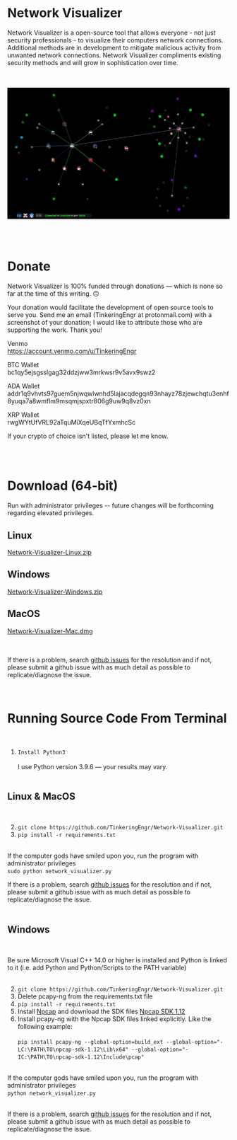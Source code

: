 # Network Visualizer

Network Visualizer is a open-source tool that allows everyone - not just security professionals - to visualize their computers network connections. Additional methods are in development to mitigate malicious activity from unwanted network connections. Network Visualizer compliments existing security methods and will grow in sophistication over time. <br><br><br>

<p align="center">
  <img src="gifs/Network-Visualizer.gif" alt="animated" />
</p>
<br>

<br>

# Donate

Network Visualizer is 100% funded through donations — which is none so far at the time of this writing. 🙃 <br> 

Your donation would facilitate the development of open source tools to serve you. Send me an email (TinkeringEngr at protonmail.com) with a screenshot of your donation; I would like to attribute those who are supporting the work. Thank you!
<br>

Venmo<br>
https://account.venmo.com/u/TinkeringEngr

BTC Wallet<br>
bc1qy5ejsgsslgag32ddzjww3mrkwsr9v5avx9swz2

ADA Wallet<br>
addr1q9vhvts97guem5njwqwlwnhd5lajacqdegqn93nhayz78zjewchqtu3enhf8yuqa7a8wmflm9msqmjspxtr806g9uw9q8vz0xn

XRP Wallet<br>
rwgWYtUfVRL92aTquMiXqeUBqTfYxmhcSc

If your crypto of choice isn't listed, please let me know.

<br><br>

# Download (64-bit)

Run with administrator privileges -- future changes will be forthcoming regarding elevated privileges.

## Linux

[Network-Visualizer-Linux.zip](https://downloads.sourceforge.net/project/network-visualizer/Network-Visualizer-Linux.zip?ts=gAAAAABjQMvTemYIWhxVXFcMzt2vD4S76_1Kst7IQKiYg2cIk8rxF6nIeWDO6KK1ulcNaAbSyWZsvVI8uNSEl1eMbXELOHZ_jg%3D%3D&r=https%3A%2F%2Fsourceforge.net%2Fprojects%2Fnetwork-visualizer%2Ffiles%2FNetwork-Visualizer-Linux.zip%2Fdownload)

## Windows

[Network-Visualizer-Windows.zip](https://downloads.sourceforge.net/project/network-visualizer/Network-Visualizer-Windows.zip?ts=gAAAAABjQMu-Gf7sGTDS-JzX4DPCZ9wfwmbkszcTBtpRwNORVfhGxlG9m5zM3ssQQeHAEeUfuBnUcOAa2QozZFLjJorQHtDOaA%3D%3D&r=https%3A%2F%2Fsourceforge.net%2Fprojects%2Fnetwork-visualizer%2Ffiles%2FNetwork-Visualizer-Windows.zip%2Fdownload)

## MacOS

[Network-Visualizer-Mac.dmg](https://downloads.sourceforge.net/project/network-visualizer/Network-Visualizer-Mac.dmg?ts=gAAAAABjQMtx-OLYP--cfon2efFTRldBq_2p47jLnnp8c1I5YzpipUS3WKec3HmPYyIbIja6eOdjCDjgmxRqXs3vdDVOxLQgzQ%3D%3D&r=https%3A%2F%2Fsourceforge.net%2Fprojects%2Fnetwork-visualizer%2Ffiles%2FNetwork-Visualizer-Mac.dmg%2Fdownload)

<br><br>
If there is a problem, search [github issues](https://github.com/TinkeringEngr/Network-Visualizer/issues) for the resolution and if not, please submit a github issue with as much detail as possible to replicate/diagnose the issue. 
<br><br><br>


# Running Source Code From Terminal
<br>

1.  `Install Python3` <br>
     <br>I use Python version 3.9.6 — your results may vary. <br><br>


## Linux & MacOS
<br>

2.  `git clone https://github.com/TinkeringEngr/Network-Visualizer.git` <br>
3.  `pip install -r requirements.txt` <br><br>

If the computer gods have smiled upon you, run the program with administrator privileges <br> `sudo python network_visualizer.py` <br>

If there is a problem, search [github issues](https://github.com/TinkeringEngr/Network-Visualizer/issues) for the resolution and if not, please submit a github issue with as much detail as possible to replicate/diagnose the issue. <br><br>

## Windows
<br>

Be sure Microsoft Visual C++ 14.0 or higher is installed and Python is linked to it (i.e. add Python and Python/Scripts to the PATH variable) <br><br>

2.  `git clone https://github.com/TinkeringEngr/Network-Visualizer.git` <br>
3.   Delete pcapy-ng from the requirements.txt file <br>
4.  `pip install -r requirements.txt` <br>
5.  Install [Npcap](https://npcap.com/dist/) and download the SDK files [Npcap SDK 1.12](https://npcap.com/dist/npcap-sdk-1.12.zip)
6.  Install pcapy-ng with the Npcap SDK files linked explicitly.  Like the following example:<br><br> `pip install pcapy-ng --global-option=build_ext --global-option="-LC:\PATH\TO\npcap-sdk-1.12\Lib\x64" --global-option="-IC:\PATH\TO\npcap-sdk-1.12\Include\pcap"` <br><br>

If the computer gods have smiled upon you, run the program with administrator privileges<br> `python network_visualizer.py` <br><br>

If there is a problem, search [github issues](https://github.com/TinkeringEngr/Network-Visualizer/issues) for the resolution and if not, please submit a github issue with as much detail as possible to replicate/diagnose the issue. 

